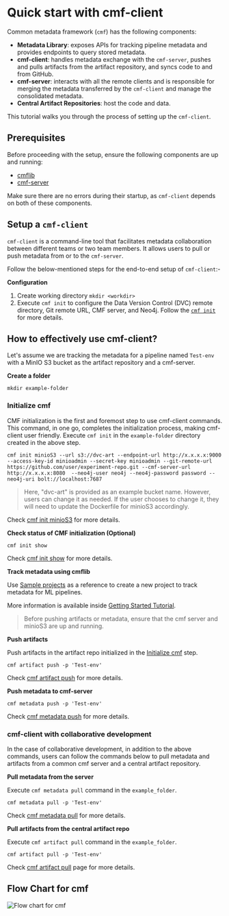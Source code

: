 # Quick start with cmf-client
Common metadata framework (`cmf`) has the following components:

- **Metadata Library**: exposes APIs for tracking pipeline metadata and provides endpoints to query stored metadata.
- **cmf-client**: handles metadata exchange with the `cmf-server`, pushes and pulls artifacts from the artifact repository, and syncs code to and from GitHub.
- **cmf-server**: interacts with all the remote clients and is responsible for merging the metadata transferred by the `cmf-client` and manage the consolidated metadata.
- **Central Artifact Repositories**: host the code and data.

This tutorial walks you through the process of setting up the `cmf-client`.

## Prerequisites 
Before proceeding with the setup, ensure the following components are up and running:

- [cmflib](../setup/index.md/#install-cmf-library-ie-cmflib)
- [cmf-server](../setup/index.md/#install-cmf-server-with-gui)

Make sure there are no errors during their startup, as `cmf-client` depends on both of these components.

## Setup a `cmf-client`
`cmf-client` is a command-line tool that facilitates metadata collaboration between different teams or two team members. It allows users to pull or push metadata from or to the `cmf-server`.

Follow the below-mentioned steps for the end-to-end setup of `cmf-client`:-

**Configuration**

1. Create working directory `mkdir <workdir>`
2. Execute `cmf init` to configure the Data Version Control (DVC) remote directory, Git remote URL, CMF server, and Neo4j. Follow the [`cmf init`](./cmf_client_commands.md/#cmf-init) for more details.


## How to effectively use cmf-client?

Let's assume we are tracking the metadata for a pipeline named `Test-env` with a MinIO S3 bucket as the artifact repository and a cmf-server.

**Create a folder**
```
mkdir example-folder
```

### Initialize cmf

CMF initialization is the first and foremost step to use cmf-client commands. This command, in one go, completes the initialization process, making cmf-client user friendly. Execute `cmf init` in the `example-folder` directory created in the above step.
```
cmf init minioS3 --url s3://dvc-art --endpoint-url http://x.x.x.x:9000 --access-key-id minioadmin --secret-key minioadmin --git-remote-url https://github.com/user/experiment-repo.git --cmf-server-url http://x.x.x.x:8080  --neo4j-user neo4j --neo4j-password password --neo4j-uri bolt://localhost:7687
```
> Here, "dvc-art" is provided as an example bucket name. However, users can change it as needed. If the user chooses to change it, they will need to update the Dockerfile for minioS3 accordingly.

Check [cmf init minioS3](./cmf_client_commands.md/#cmf-init-minios3) for more details.

**Check status of CMF initialization (Optional)**
```
cmf init show
```
Check [cmf init show](./cmf_client_commands.md/#cmf-init-show) for more details.

**Track metadata using cmflib**

Use [Sample projects](https://github.com/HewlettPackard/cmf/blob/master/examples/example-get-started/README.md) as a reference to create a new project to track metadata for ML pipelines.

More information is available inside [Getting Started Tutorial](../examples/getting_started.md).


> Before pushing artifacts or metadata, ensure that the cmf server and minioS3 are up and running.


**Push artifacts**

Push artifacts in the artifact repo initialized in the [Initialize cmf](#initialize-cmf) step.
```
cmf artifact push -p 'Test-env'
```
Check [cmf artifact push](./cmf_client_commands.md/#cmf-artifact-push) for more details.

**Push metadata to cmf-server**
```
cmf metadata push -p 'Test-env'
```
Check [cmf metadata push](./cmf_client_commands.md/#cmf-metadata-push) for more details.

### cmf-client with collaborative development
In the case of collaborative development, in addition to the above commands, users can follow the commands below to pull metadata and artifacts from a common cmf server and a central artifact repository.

**Pull metadata from the server**

Execute `cmf metadata pull` command in the `example_folder`.
```
cmf metadata pull -p 'Test-env'
```
Check [cmf metadata pull](./cmf_client_commands.md/#cmf-metadata-pull) for more details.

**Pull artifacts from the central artifact repo**

Execute `cmf artifact pull` command in the `example_folder`.
```
cmf artifact pull -p 'Test-env'
```
Check [cmf artifact pull](./cmf_client_commands.md/#cmf-artifact-pull) page for more details.

## Flow Chart for cmf
<img src="./../../assets/flow_chart_cmf.jpg" alt="Flow chart for cmf" style="display: block; margin: 0 auto" />
